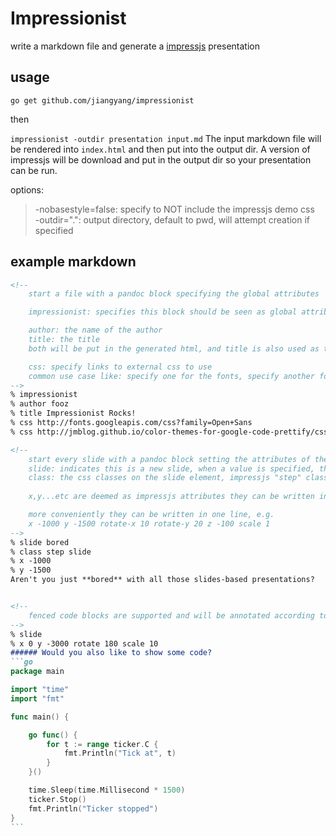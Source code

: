 Impressionist
=====

write a markdown file and generate a [impressjs](https://github.com/bartaz/impress.js/) presentation

## usage

`go get github.com/jiangyang/impressionist`

then

`impressionist -outdir presentation input.md`
The input markdown file will be rendered into `index.html` and then put into the output dir. A version of impressjs will be download and put in the output dir so your presentation can be run.

options:
>  -nobasestyle=false: specify to NOT include the impressjs demo css  
>  -outdir=".": output directory, default to pwd, will attempt creation if specified  

## example markdown

`````markdown
<!--
    start a file with a pandoc block specifying the global attributes

    impressionist: specifies this block should be seen as global attributes

    author: the name of the author
    title: the title
    both will be put in the generated html, and title is also used as the page title

    css: specify links to external css to use
    common use case like: specify one for the fonts, specify another for code syntax highlighting
-->
% impressionist
% author fooz
% title Impressionist Rocks!
% css http://fonts.googleapis.com/css?family=Open+Sans
% css http://jmblog.github.io/color-themes-for-google-code-prettify/css/themes/github.css

<!-- 
    start every slide with a pandoc block setting the attributes of the slide
    slide: indicates this is a new slide, when a value is specified, the value will be used as the element id
    class: the css classes on the slide element, impressjs "step" class can be omitted and will be added by default
    
    x,y...etc are deemed as impressjs attributes they can be written in full form like data-x 1000 or "data-" part can be omitted

    more conveniently they can be written in one line, e.g.
    x -1000 y -1500 rotate-x 10 rotate-y 20 z -100 scale 1
-->
% slide bored
% class step slide
% x -1000
% y -1500
Aren't you just **bored** with all those slides-based presentations?


<!-- 
    fenced code blocks are supported and will be annotated according to http://google-code-prettify.googlecode.com
-->
% slide
% x 0 y -3000 rotate 180 scale 10
###### Would you also like to show some code?
```go
package main

import "time"
import "fmt"

func main() {

    go func() {
        for t := range ticker.C {
            fmt.Println("Tick at", t)
        }
    }()

    time.Sleep(time.Millisecond * 1500)
    ticker.Stop()
    fmt.Println("Ticker stopped")
}
```
`````